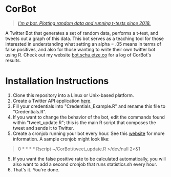 # CorBot

>*[I'm a bot. Plotting random data and running t-tests since 2018.](https://twitter.com/CorrelationsBot)*

A Twitter Bot that generates a set of random data, performs a t-test, and tweets out a graph of this data. This bot serves as a teaching tool for those interested in understanding what setting an alpha = .05 means in terms of false positives, and also for those wanting to write their own twitter bot using R. Check out my website [bot.schu.etze.co](https://bot.schu.etze.co) for a log of CorBot's results.

# Installation Instructions

1. Clone this repository into a Linux or Unix-based platform.
2. Create a Twitter API application [here](https://apps.twitter.com/).
3. Fill your credentials into "Credentials_Example.R" and rename this file to "Credentials.R".
4. If you want to change the behavior of the bot, edit the commands found within "tweet_update.R"; this is the main R script that composes the tweet and sends it to Twitter.
4. Create a cronjob running your bot every hour. See this [website](https://code.tutsplus.com/tutorials/scheduling-tasks-with-cron-jobs--net-8800) for more information. A sample cronjob might look like:
> 0 * * * * Rscript ~/CorBot/tweet_update.R >/dev/null 2>&1
5. If you want the false positive rate to be calculated automatically, you will also want to add a second cronjob that runs statistics.sh every hour.
5. That's it. You're done.
